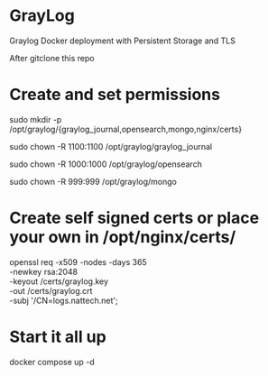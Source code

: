 # GrayLog
Graylog Docker deployment with Persistent Storage and TLS 

After gitclone this repo 

# Create and set permissions
sudo mkdir -p /opt/graylog/{graylog_journal,opensearch,mongo,nginx/certs}

sudo chown -R 1100:1100 /opt/graylog/graylog_journal

sudo chown -R 1000:1000 /opt/graylog/opensearch

sudo chown -R 999:999   /opt/graylog/mongo

# Create self signed certs or place your own in /opt/nginx/certs/

openssl req -x509 -nodes -days 365 \
            -newkey rsa:2048 \
            -keyout /certs/graylog.key \
            -out /certs/graylog.crt \
            -subj '/CN=logs.nattech.net';


# Start it all up 
docker compose up -d


